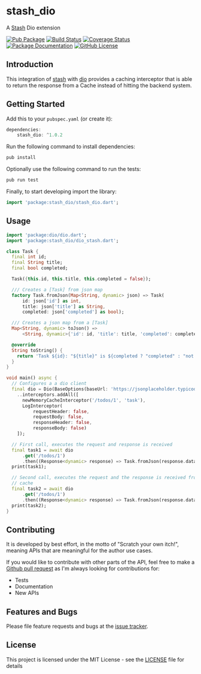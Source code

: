 # stash_dio
A [Stash](https://github.com/ivoleitao/stash) Dio extension

[![Pub Package](https://img.shields.io/pub/v/stash_dio.svg?style=flat-square)](https://pub.dartlang.org/packages/stash_dio)
[![Build Status](https://github.com/ivoleitao/shadertoy_api/workflows/build/badge.svg)](https://github.com/ivoleitao/stash_dio/actions)
[![Coverage Status](https://codecov.io/gh/ivoleitao/stash_dio/graph/badge.svg)](https://codecov.io/gh/ivoleitao/stash_dio)
[![Package Documentation](https://img.shields.io/badge/doc-stash_dio-blue.svg)](https://www.dartdocs.org/documentation/stash_dio/latest)
[![GitHub License](https://img.shields.io/badge/License-MIT-yellow.svg)](https://opensource.org/licenses/MIT)

## Introduction

This integration of [stash](https://pub.dartlang.org/packages/stash) with [dio](https://pub.dev/packages/dio) provides a caching interceptor that is able to return the response from a Cache instead of hitting the backend system.

## Getting Started

Add this to your `pubspec.yaml` (or create it):

```dart
dependencies:
    stash_dio: ^1.0.2
```

Run the following command to install dependencies:

```dart
pub install
```

Optionally use the following command to run the tests:

```dart
pub run test
```

Finally, to start developing import the library:

```dart
import 'package:stash_dio/stash_dio.dart';
```

## Usage

```dart
import 'package:dio/dio.dart';
import 'package:stash_dio/dio_stash.dart';

class Task {
  final int id;
  final String title;
  final bool completed;

  Task({this.id, this.title, this.completed = false});

  /// Creates a [Task] from json map
  factory Task.fromJson(Map<String, dynamic> json) => Task(
      id: json['id'] as int,
      title: json['title'] as String,
      completed: json['completed'] as bool);

  /// Creates a json map from a [Task]
  Map<String, dynamic> toJson() =>
      <String, dynamic>{'id': id, 'title': title, 'completed': completed};

  @override
  String toString() {
    return 'Task ${id}: "${title}" is ${completed ? "completed" : "not completed"}';
  }
}

void main() async {
  // Configures a a dio client
  final dio = Dio(BaseOptions(baseUrl: 'https://jsonplaceholder.typicode.com'))
    ..interceptors.addAll([
      newMemoryCacheInterceptor('/todos/1', 'task'),
      LogInterceptor(
          requestHeader: false,
          requestBody: false,
          responseHeader: false,
          responseBody: false)
    ]);

  // First call, executes the request and response is received
  final task1 = await dio
      .get('/todos/1')
      .then((Response<dynamic> response) => Task.fromJson(response.data));
  print(task1);

  // Second call, executes the request and the response is received from the
  // cache
  final task2 = await dio
      .get('/todos/1')
      .then((Response<dynamic> response) => Task.fromJson(response.data));
  print(task2);
}

```

## Contributing

It is developed by best effort, in the motto of "Scratch your own itch!", meaning APIs that are meaningful for the author use cases.

If you would like to contribute with other parts of the API, feel free to make a [Github pull request](https://github.com/ivoleitao/stash_dio/pulls) as I'm always looking for contributions for:
* Tests
* Documentation
* New APIs

## Features and Bugs

Please file feature requests and bugs at the [issue tracker][tracker].

[tracker]: https://github.com/ivoleitao/stash_dio/issues/new

## License

This project is licensed under the MIT License - see the [LICENSE](LICENSE) file for details